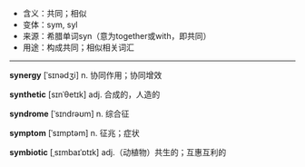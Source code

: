 - <span class="definition">含义：共同；相似</span>
- <span class="definition">变体：sym, syl</span>
- <span class="definition">来源：希腊单词syn（意为together或with，即共同）</span>
- <span class="definition">用途：构成共同；相似相关词汇</span>

---

<span class="vocabulary">**synergy**</span> [ˈsɪnədʒi] n. 协同作用；协同增效

<span class="vocabulary">**synthetic**</span> [sɪnˈθetɪk] adj. 合成的，人造的

<span class="vocabulary">**syndrome**</span> [ˈsɪndrəʊm] n. 综合征

<span class="vocabulary">**symptom**</span> [ˈsɪmptəm] n. 征兆；症状

<span class="vocabulary">**symbiotic**</span> [ˌsɪmbaɪˈɒtɪk] adj.（动植物）共生的；互惠互利的
